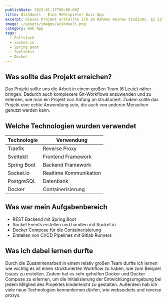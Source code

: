 ```yaml
---
publishDate: 2023-01-17T00:00:00Z
title: Wishduell - Eine Mehrspieler Quiz App
excerpt: Dieses Projekt erstellte ich im Rahmen meines Studiums. Es ist eine Mehrspieler Quiz App, die mit Socket.io realisiert wurde.
image: ~/assets/images/wishduell.png
category: Web App
tags:
  - Fullstack
  - socket.io
  - Spring Boot
  - Sveltekit
  - Docker
---
```


## Was sollte das Projekt erreichen?

Das Projekt sollte uns die Arbeit in einem großen Team (6 Leute) näher bringen. Dadurch auch komplexere Git-Workflows anzuwenden und zu erlernen, wie man ein Projekt von Anfang an strukturiert. Zudem sollte das Projekt eine echte Anwendung sein, die auch von anderen Menschen genutzt werden kann.

## Welche Technologien wurden verwendet

| Technologie | Verwendung             |
| ----------- | ---------------------- |
| Traefik     | Reverse Proxy          |
| Sveltekit   | Frontend Framework     |
| Spring Boot | Backend Framework      |
| Socket.io   | Realtime Kommunikation |
| PostgreSQL  | Datenbank              |
| Docker      | Containerisierung      |

## Was war mein Aufgabenbereich

- REST Backend mit Spring Boot
- Socket Events erstellen und handlen mit Socket.io
- Docker Compose für die Containerisierung
- Erstellen von CI/CD Pipelines mit Gitlab Runners

## Was ich dabei lernen durfte

Durch die Zusammenarbeit in einem relativ großen Team durfte ich lernen wie wichtig es ist einen strukturierten Workflow zu haben, wie zum Beispiel Issues zu erstellen. Zudem hat es sehr geholfen Docker und Docker Compose zu erlernen, um die Initialisierung der Entwicklungsumgebung bei jedem Mitglied des Projektes kinderleicht zu gestalten. Außerdem hab ich viele neue Technologien kennenlernen dürfen, wie websockets und reverse proxys.
